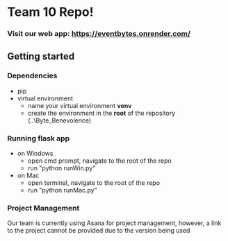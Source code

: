 # Team 10 Repo!

### Visit our web app: https://eventbytes.onrender.com/

## Getting started

### Dependencies
* pip
* virtual environment
  - name your virtual environment **venv**
  - create the environment in the **root** of the repository (..\Byte_Benevolence)

### Running flask app
* on Windows
  - open cmd prompt, navigate to the root of the repo
  - run "python runWin.py"
* on Mac
  - open terminal, navigate to the root of the repo
  - run "python runMac.py"

### Project Management
Our team is currently using Asana for project management, however, a link to the project cannot be provided due to the version being used

